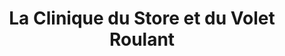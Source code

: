 ---
title: "La Clinique du Store et du Volet Roulant"
url: /montpellier/la-clinique-du-store-et-du-volet-roulant/
shop: Textil
---